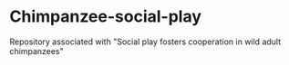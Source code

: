 # Chimpanzee-social-play
Repository associated with "Social play fosters cooperation in wild adult chimpanzees"
